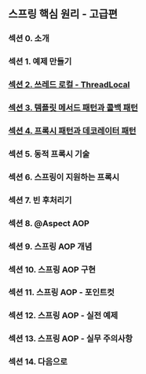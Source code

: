 ## 스프링 핵심 원리 - 고급편

### 섹션 0. 소개

### 섹션 1. 예제 만들기

### <a href="섹션 2. 쓰레드 로컬 - ThreadLocal.md">섹션 2. 쓰레드 로컬 - ThreadLocal</a>

### <a href="섹션 3. 템플릿 메서드 패턴과 콜백 패턴.md">섹션 3. 템플릿 메서드 패턴과 콜백 패턴</a>

### <a href="섹션 4. 프록시 패턴과 데코레이터 패턴.md">섹션 4. 프록시 패턴과 데코레이터 패턴</a>

### 섹션 5. 동적 프록시 기술

### 섹션 6. 스프링이 지원하는 프록시

### 섹션 7. 빈 후처리기

### 섹션 8. @Aspect AOP

### 섹션 9. 스프링 AOP 개념

### 섹션 10. 스프링 AOP 구현

### 섹션 11. 스프링 AOP - 포인트컷

### 섹션 12. 스프링 AOP - 실전 예제

### 섹션 13. 스프링 AOP - 실무 주의사항

### 섹션 14. 다음으로
